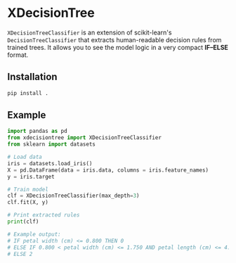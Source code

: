 # XDecisionTree

`XDecisionTreeClassifier` is an extension of scikit-learn's `DecisionTreeClassifier` that extracts human-readable decision rules from trained trees. It allows you to see the model logic in a very compact **IF–ELSE** format.

## Installation
```bash
pip install .
```

## Example
```python
import pandas as pd
from xdecisiontree import XDecisionTreeClassifier
from sklearn import datasets

# Load data
iris = datasets.load_iris()
X = pd.DataFrame(data = iris.data, columns = iris.feature_names)
y = iris.target

# Train model
clf = XDecisionTreeClassifier(max_depth=3)
clf.fit(X, y)

# Print extracted rules
print(clf)

# Example output:
# IF petal width (cm) <= 0.800 THEN 0
# ELSE IF 0.800 < petal width (cm) <= 1.750 AND petal length (cm) <= 4.950 THEN 1
# ELSE 2
```